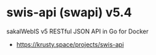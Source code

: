 # swis-api (swapi) v5.4

sakalWebIS v5 RESTful JSON API in Go for Docker

+ https://krusty.space/projects/swis-api
